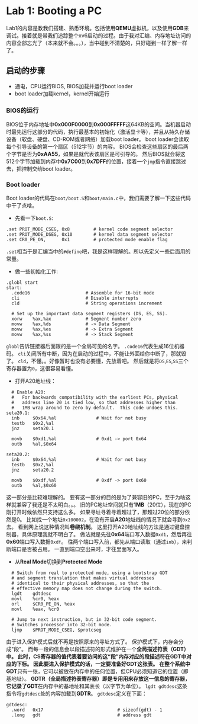 # Lab 1: Booting a PC
Lab1的内容是教我们搭建、熟悉环境。包括使用**QEMU**虚拟机，以及使用**GDB**来调试。接着就是带我们追踪整个xv6启动的过程。由于我对汇编、内存地址访问的内容全部忘光了（本来就不会。。。），当中碰到不清楚的，只好碰到一样了解一样了。

## 启动的步骤
* 通电，CPU运行BIOS, BIOS加载并运行boot loader
* boot loader加载kernel，kernel开始运行

### BIOS的运行
BIOS位于内存地址中**0x000F0000**到**0x000FFFFF**这64KB的空间。当机器启动时最先运行这部分的代码，执行最基本的初始化（激活显卡等），并且从持久存储设备（软盘、硬盘、CD-ROM或者网络）加载boot loader。
boot loader会读取每个引导设备的第一个扇区（512字节）的内容。
BIOS会检查这些扇区的最后两个字节是否为**0xAA55**，如果是就代表该扇区是可引导的。
然后BIOS就会将这512个字节加载到内存中**0x7C00**到**0x7DFF**的位置，接着一个`jmp`指令直接跳过去，把控制交给boot loader。

### Boot loader
Boot loader的代码在`boot/boot.S`和`boot/main.c`中，我们需要了解一下这些代码中干了点啥。
* 先看一下`boot.S`:
```
.set PROT_MODE_CSEG, 0x8         # kernel code segment selector
.set PROT_MODE_DSEG, 0x10        # kernel data segment selector
.set CR0_PE_ON,      0x1         # protected mode enable flag
```
`.set`相当于是汇编当中的`#define`吧，我是这样理解的。所以先定义一些后面用的常量。

* 做一些初始化工作:
```
.globl start
start:
  .code16                     # Assemble for 16-bit mode
  cli                         # Disable interrupts
  cld                         # String operations increment

  # Set up the important data segment registers (DS, ES, SS).
  xorw    %ax,%ax             # Segment number zero
  movw    %ax,%ds             # -> Data Segment
  movw    %ax,%es             # -> Extra Segment
  movw    %ax,%ss             # -> Stack Segment
```
`globl`告诉链接器后面跟的是一个全局可见的名字。
`.code16`代表生成16位机器码。
`cli`关闭所有中断，因为在启动的过程中，不能让外面给你中断了，那就毁了。
`cld`，不懂。。好像暂时也没有必要懂，先放着吧。
然后就是将`DS`,`ES`,`SS`三个寄存器置为`0`，这很容易看懂。

* 打开A20地址线：
```
  # Enable A20:
  #   For backwards compatibility with the earliest PCs, physical
  #   address line 20 is tied low, so that addresses higher than
  #   1MB wrap around to zero by default.  This code undoes this.
seta20.1:
  inb     $0x64,%al               # Wait for not busy
  testb   $0x2,%al
  jnz     seta20.1

  movb    $0xd1,%al               # 0xd1 -> port 0x64
  outb    %al,$0x64

seta20.2:
  inb     $0x64,%al               # Wait for not busy
  testb   $0x2,%al
  jnz     seta20.2

  movb    $0xdf,%al               # 0xdf -> port 0x60
  outb    %al,$0x60
```
这一部分是比较难理解的。
要有这一部分的目的是为了兼容旧的PC，至于为啥这样就兼容了我还是不太明白。。。
旧的PC地址空间就只有**1MB**（20位），现在的PC刚打开时候依然只支持这么多。
如果寻址寻着寻着超过了，那超过20位的部分依然是0。
比如找一个地址`0x100002`，在没有开启**A20**地址线的情况下就会寻到`0x2`去。
看到网上说这种情况叫**卷绕机制**。
这里打开A20地址线的方法是通过键盘控制器，具体原理我就不明白了。
做法就是先往**0x64**端口写入数据`0xd1`，然后再往**0x60**端口写入数据`0xdf`。
往两个端口写入前，都先从端口读取（通过`inb`），来判断端口是否被占用。
一直到端口空出来时，才往里面写入。

* 从**Real Mode**切换到**Protected Mode**
```
  # Switch from real to protected mode, using a bootstrap GDT
  # and segment translation that makes virtual addresses
  # identical to their physical addresses, so that the
  # effective memory map does not change during the switch.
  lgdt    gdtdesc
  movl    %cr0, %eax
  orl     $CR0_PE_ON, %eax
  movl    %eax, %cr0

  # Jump to next instruction, but in 32-bit code segment.
  # Switches processor into 32-bit mode.
  ljmp    $PROT_MODE_CSEG, $protcseg
```
由于进入保护模式后就不再是按照原来的寻址方式了。
保护模式下，内存会分成"段"。
而每一段的信息会以段描述符的形式维护在一个**全局描述符表（GDT）**中。
此时，**CS**寄存器的值代表着要访问的这“段”内存对应的段描述符在GDT中对应的下标。
因此要进入保护模式的话，一定要准备好GDT这张表。
在整个系统中**GDT**只有一张，它可以被放在内存中的任何位置，但CPU必须知道它的位置（即基地址）。
**GDTR（全局描述符表寄存器）**即是专用用来存放这一信息的寄存器，它记录了**GDT**在内存中的基地址和其表长（以字节为单位）。
`lgdt gdtdesc`这条指令将`gdtdesc`处的内容加载到**GDTR**。
`gdtdesc`定义在下面：
```
gdtdesc:
  .word   0x17                            # sizeof(gdt) - 1
  .long   gdt                             # address gdt
```


